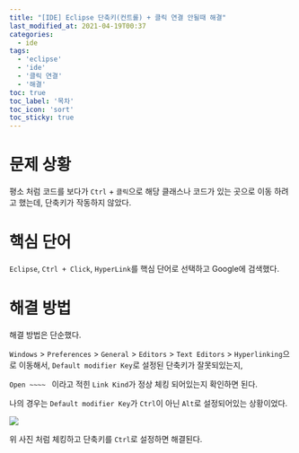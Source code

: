 ```yaml
---
title: "[IDE] Eclipse 단축키(컨트롤) + 클릭 연결 안될때 해결"
last_modified_at: 2021-04-19T00:37
categories: 
  - ide
tags: 
  - 'eclipse' 
  - 'ide' 
  - '클릭 연결' 
  - '해결'
toc: true
toc_label: '목차'
toc_icon: 'sort'
toc_sticky: true
---
```



# 문제 상황

평소 처럼 코드를 보다가 `Ctrl` + `클릭`으로 해당 클래스나 코드가 있는 곳으로 이동 하려고 했는데, 단축키가 작동하지 않았다.


# 핵심 단어

`Eclipse`, `Ctrl + Click`, `HyperLink`를 핵심 단어로 선택하고 Google에 검색했다.


# 해결 방법

해결 방법은 단순했다.

`Windows` > `Preferences` > `General` > `Editors` > `Text Editors` > `Hyperlinking`으로 이동해서, `Default modifier Key`로 설정된 단축키가 잘못되있는지,

`Open ~~~~ ` 이라고 적힌 `Link Kind`가 정상 체킹 되어있는지 확인하면 된다.

나의 경우는 `Default modifier Key`가 `Ctrl`이 아닌 `Alt`로 설정되어있는 상황이었다.


![](https://images.velog.io/images/gillog/post/56d73488-5354-4ab2-b6c7-95897c5367ab/image.png)

위 사진 처럼 체킹하고 단축키를 `Ctrl`로 설정하면 해결된다.